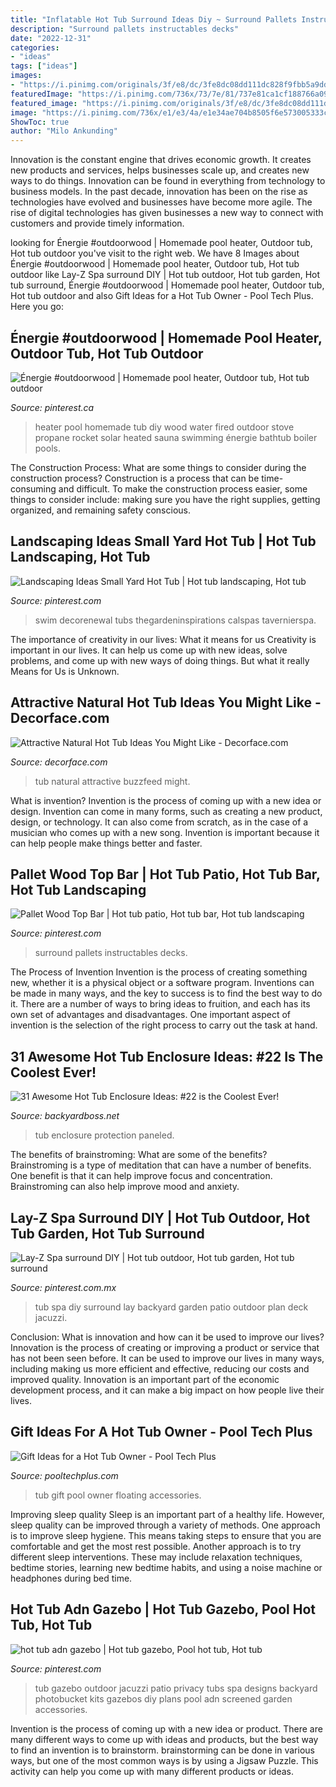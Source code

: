 ```yaml
---
title: "Inflatable Hot Tub Surround Ideas Diy ~ Surround Pallets Instructables Decks"
description: "Surround pallets instructables decks"
date: "2022-12-31"
categories:
- "ideas"
tags: ["ideas"]
images:
- "https://i.pinimg.com/originals/3f/e8/dc/3fe8dc08dd111dc828f9fbb5a9dd2fbc.jpg"
featuredImage: "https://i.pinimg.com/736x/73/7e/81/737e81ca1cf188766a09a9fb41ebf0f7--hot-tub-accessories-hot-tub-gazebo.jpg"
featured_image: "https://i.pinimg.com/originals/3f/e8/dc/3fe8dc08dd111dc828f9fbb5a9dd2fbc.jpg"
image: "https://i.pinimg.com/736x/e1/e3/4a/e1e34ae704b8505f6e573005333c4049.jpg"
ShowToc: true
author: "Milo Ankunding"
---
```



Innovation is the constant engine that drives economic growth. It creates new products and services, helps businesses scale up, and creates new ways to do things. Innovation can be found in everything from technology to business models. In the past decade, innovation has been on the rise as technologies have evolved and businesses have become more agile. The rise of digital technologies has given businesses a new way to connect with customers and provide timely information.

	

		
looking for Énergie #outdoorwood | Homemade pool heater, Outdoor tub, Hot tub outdoor you've visit to the right web. We have 8 Images about Énergie #outdoorwood | Homemade pool heater, Outdoor tub, Hot tub outdoor like Lay-Z Spa surround DIY | Hot tub outdoor, Hot tub garden, Hot tub surround, Énergie #outdoorwood | Homemade pool heater, Outdoor tub, Hot tub outdoor and also Gift Ideas for a Hot Tub Owner - Pool Tech Plus. Here you go:
		
    
## Énergie #outdoorwood | Homemade Pool Heater, Outdoor Tub, Hot Tub Outdoor

<img loading=lazy src="https://i.pinimg.com/736x/26/a4/8b/26a48b759e13dce9d2101e476f35f848.jpg" onerror="this.onerror=null;this.src='https://tse1.mm.bing.net/th?id=OIP.q9gpfisethAhLIJbDX8LwwHaJ4&amp;pid=15.1';" alt="Énergie #outdoorwood | Homemade pool heater, Outdoor tub, Hot tub outdoor">

_Source: pinterest.ca_

>heater pool homemade tub diy wood water fired outdoor stove propane rocket solar heated sauna swimming énergie bathtub boiler pools. 

	

The Construction Process: What are some things to consider during the construction process?
Construction is a process that can be time-consuming and difficult. To make the construction process easier, some things to consider include: making sure you have the right supplies, getting organized, and remaining safety conscious.

    
## Landscaping Ideas Small Yard Hot Tub | Hot Tub Landscaping, Hot Tub

<img loading=lazy src="https://i.pinimg.com/originals/3f/e8/dc/3fe8dc08dd111dc828f9fbb5a9dd2fbc.jpg" onerror="this.onerror=null;this.src='https://tse3.mm.bing.net/th?id=OIP.xYll74GJ6aFELlwOvApSvwHaGM&amp;pid=15.1';" alt="Landscaping Ideas Small Yard Hot Tub | Hot tub landscaping, Hot tub">

_Source: pinterest.com_

>swim decorenewal tubs thegardeninspirations calspas tavernierspa. 

	

The importance of creativity in our lives: What it means for us
Creativity is important in our lives. It can help us come up with new ideas, solve problems, and come up with new ways of doing things. But what it really Means for Us is Unknown.

    
## Attractive Natural Hot Tub Ideas You Might Like - Decorface.com

<img loading=lazy src="https://decorface.com/wp-content/uploads/2019/11/natural-hot-tub-8.jpg" onerror="this.onerror=null;this.src='https://tse1.mm.bing.net/th?id=OIP.VXg8QusSBhmoI9IJ-JB6-gHaKp&amp;pid=15.1';" alt="Attractive Natural Hot Tub Ideas You Might Like - Decorface.com">

_Source: decorface.com_

>tub natural attractive buzzfeed might. 

	

What is invention?
Invention is the process of coming up with a new idea or design. Invention can come in many forms, such as creating a new product, design, or technology. It can also come from scratch, as in the case of a musician who comes up with a new song. Invention is important because it can help people make things better and faster.

    
## Pallet Wood Top Bar | Hot Tub Patio, Hot Tub Bar, Hot Tub Landscaping

<img loading=lazy src="https://i.pinimg.com/736x/e1/e3/4a/e1e34ae704b8505f6e573005333c4049.jpg" onerror="this.onerror=null;this.src='https://tse3.mm.bing.net/th?id=OIP.FI5QdkRZDdOXoCGafVFLSQHaHa&amp;pid=15.1';" alt="Pallet Wood Top Bar | Hot tub patio, Hot tub bar, Hot tub landscaping">

_Source: pinterest.com_

>surround pallets instructables decks. 

	

The Process of Invention
Invention is the process of creating something new, whether it is a physical object or a software program. Inventions can be made in many ways, and the key to success is to find the best way to do it. There are a number of ways to bring ideas to fruition, and each has its own set of advantages and disadvantages. One important aspect of invention is the selection of the right process to carry out the task at hand.

    
## 31 Awesome Hot Tub Enclosure Ideas: #22 Is The Coolest Ever!

<img loading=lazy src="https://www.backyardboss.net/wp-content/uploads/2017/09/Paneled-Protection.jpg" onerror="this.onerror=null;this.src='https://tse1.mm.bing.net/th?id=OIP.IRrVKksCIKPQwafp8kdh9wHaE2&amp;pid=15.1';" alt="31 Awesome Hot Tub Enclosure Ideas: #22 is the Coolest Ever!">

_Source: backyardboss.net_

>tub enclosure protection paneled. 

	

The benefits of brainstroming: What are some of the benefits?
Brainstroming is a type of meditation that can have a number of benefits. One benefit is that it can help improve focus and concentration. Brainstroming can also help improve mood and anxiety.

    
## Lay-Z Spa Surround DIY | Hot Tub Outdoor, Hot Tub Garden, Hot Tub Surround

<img loading=lazy src="https://i.pinimg.com/736x/49/0e/9b/490e9b92e4a2f36670e1c9a795c85306.jpg" onerror="this.onerror=null;this.src='https://tse1.mm.bing.net/th?id=OIP.pO46fQtdGao3Dxx0hCRHIQHaHa&amp;pid=15.1';" alt="Lay-Z Spa surround DIY | Hot tub outdoor, Hot tub garden, Hot tub surround">

_Source: pinterest.com.mx_

>tub spa diy surround lay backyard garden patio outdoor plan deck jacuzzi. 

	

Conclusion: What is innovation and how can it be used to improve our lives?
Innovation is the process of creating or improving a product or service that has not been seen before. It can be used to improve our lives in many ways, including making us more efficient and effective, reducing our costs and improved quality. Innovation is an important part of the economic development process, and it can make a big impact on how people live their lives.

    
## Gift Ideas For A Hot Tub Owner - Pool Tech Plus

<img loading=lazy src="http://pooltechplus.com/wp-content/uploads/2015/12/SpaFloating.jpg" onerror="this.onerror=null;this.src='https://tse2.mm.bing.net/th?id=OIP.ByEFs_oUjPOTUCgGYTRtXwHaE7&amp;pid=15.1';" alt="Gift Ideas for a Hot Tub Owner - Pool Tech Plus">

_Source: pooltechplus.com_

>tub gift pool owner floating accessories. 

	

Improving sleep quality
Sleep is an important part of a healthy life. However, sleep quality can be improved through a variety of methods. One approach is to improve sleep hygiene. This means taking steps to ensure that you are comfortable and get the most rest possible. Another approach is to try different sleep interventions. These may include relaxation techniques, bedtime stories, learning new bedtime habits, and using a noise machine or headphones during bed time.

    
## Hot Tub Adn Gazebo | Hot Tub Gazebo, Pool Hot Tub, Hot Tub

<img loading=lazy src="https://i.pinimg.com/736x/73/7e/81/737e81ca1cf188766a09a9fb41ebf0f7--hot-tub-accessories-hot-tub-gazebo.jpg" onerror="this.onerror=null;this.src='https://tse3.mm.bing.net/th?id=OIP.1mRFOxmmTtG3Zgg0xFXjnQHaHt&amp;pid=15.1';" alt="hot tub adn gazebo | Hot tub gazebo, Pool hot tub, Hot tub">

_Source: pinterest.com_

>tub gazebo outdoor jacuzzi patio privacy tubs spa designs backyard photobucket kits gazebos diy plans pool adn screened garden accessories. 

	

Invention is the process of coming up with a new idea or product. There are many different ways to come up with ideas and products, but the best way to find an invention is to brainstorm. brainstorming can be done in various ways, but one of the most common ways is by using a Jigsaw Puzzle. This activity can help you come up with many different products or ideas.

